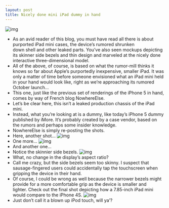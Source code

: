 ```yaml
---
layout: post
title: Nicely done mini iPad dummy in hand
---
```

![img](http://media.idownloadblog.com/wp-content/uploads/2012/09/iPad-mini-in-hand-NowhereElse-002.jpg)
* As an avid reader of this blog, you must have read all there is about purported iPad mini cases, the device’s rumored shrunken down shell and other leaked parts. You’ve also seen mockups depicting its skinner side bezels and thin design and marveled at the nicely done interactive three-dimensional model.
* All of the above, of course, is based on what the rumor-mill thinks it knows so far about Apple’s purportedly inexpensive, smaller iPad. It was only a matter of time before someone envisioned what an iPad mini held in your hand would look like, right as we’re approaching its rumored October launch…
* This one, just like the previous set of renderings of the iPhone 5 in hand, comes by way of French blog NowhereElse.
* Let’s be clear here, this isn’t a leaked production chassis of the iPad mini.
* Instead, what you’re looking at is a dummy, like today’s iPhone 5 dummy published by iMore. It’s probably created by a case vendor, based on the rumors and perhaps some insider knowledge.
* NowhereElse is simply re-posting the shots.
* Here, another shot…
![img](http://media.idownloadblog.com/wp-content/uploads/2012/09/iPad-mini-in-hand-NowhereElse-001.jpg)
* One more…
![img](http://media.idownloadblog.com/wp-content/uploads/2012/09/iPad-mini-in-hand-NowhereElse-004.jpg)
* And another one…
* Notice the skinnier side bezels.
![img](http://media.idownloadblog.com/wp-content/uploads/2012/09/iPad-mini-in-hand-NowhereElse-003.jpg)
* What, no change in the display’s aspect ratio?
* Call me crazy, but the side bezels seem too skinny. I suspect that sausage-fingered users could accidentally tap the touchscreen when gripping the device in their hand.
* Of course, I could be wrong as well because the narrower bezels might provide for a more comfortable grip as the device is smaller and lighter. Check out the final shot depicting how a 7.85-inch iPad mini would compare to the iPhone 4S.
![img](http://media.idownloadblog.com/wp-content/uploads/2012/09/iPad-mini-in-hand-NowhereElse-005.jpg)
* Just don’t call it a blown up iPod touch, will ya’?

